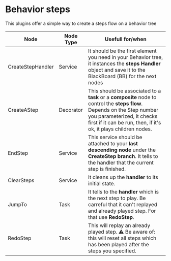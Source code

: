 # Behavior steps

This plugins offer a simple way to create a steps flow on a behavior tree

| Node              | Node Type | Usefull for/when                                                                                                                                                                                                          |
| ----------------- | --------- | ------------------------------------------------------------------------------------------------------------------------------------------------------------------------------------------------------------------------- |
| CreateStepHandler | Service   | It should be the first element you need in your Behavior tree, it instances the **steps Handler** object and save it to the BlackBoard (BB) for the next nodes                                                            |
| CreateAStep       | Decorator | This should be associated to a **task** or a **composite** node to control the **steps flow**. Depends on the Step number you parameterized, it checks first if it can be run, then, if it's ok, it plays children nodes. |
| EndStep           | Service   | This service should be attached to your **last descending node** under the **CreateStep branch**. It tells to the handler that the current step is finished.                                                              |
| ClearSteps        | Service   | It cleans up the **handler** to its initial state.                                                                                                                                                                        |
| JumpTo            | Task      | It tells to the **handler** which is the next step to play. Be carreful that it can't replayed and already played step. For that use **RedoStep**.                                                                        |
| RedoStep          | Task      | This will replay an already played step. :warning: Be aware of: this will reset all steps which has been played after the steps you specified.                                                                            |
